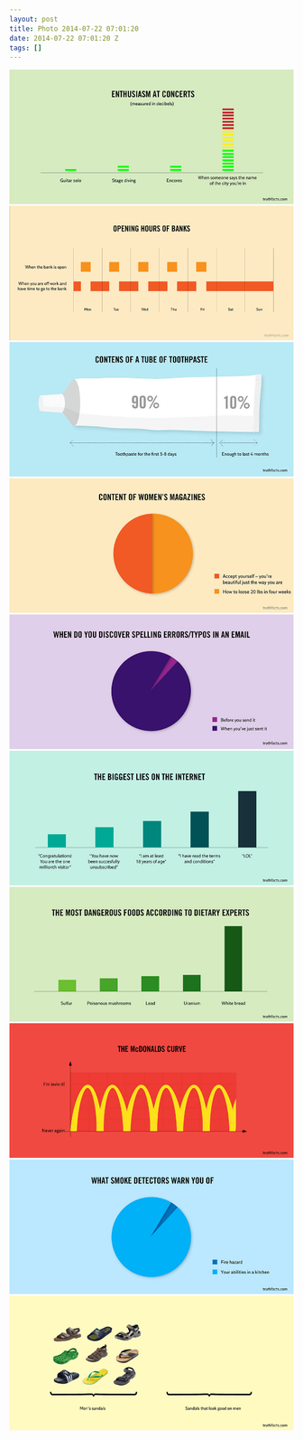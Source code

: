 ```yaml
---
layout: post
title: Photo 2014-07-22 07:01:20
date: 2014-07-22 07:01:20 Z
tags: []
---
```

![](/media/2014/07/92513113452_0.jpg)
![](/media/2014/07/92513113452_1.jpg)
![](/media/2014/07/92513113452_2.jpg)
![](/media/2014/07/92513113452_3.jpg)
![](/media/2014/07/92513113452_4.jpg)
![](/media/2014/07/92513113452_5.jpg)
![](/media/2014/07/92513113452_6.jpg)
![](/media/2014/07/92513113452_7.jpg)
![](/media/2014/07/92513113452_8.jpg)
![](/media/2014/07/92513113452_9.jpg)
